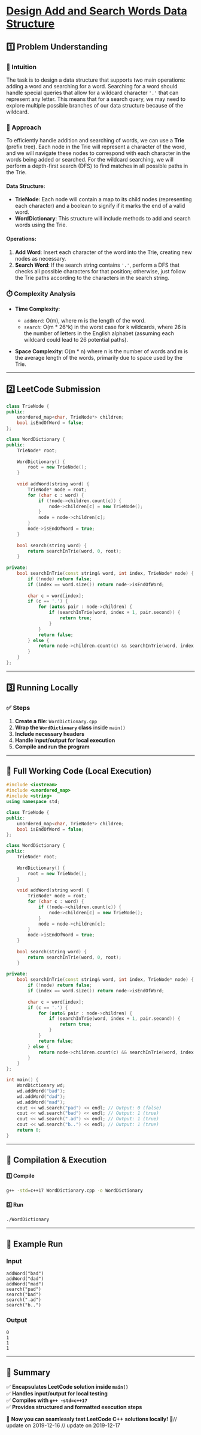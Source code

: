 # **[Design Add and Search Words Data Structure](https://leetcode.com/problems/design-add-and-search-words-data-structure/description/)**  

## **1️⃣ Problem Understanding**  
### **📌 Intuition**  
The task is to design a data structure that supports two main operations: adding a word and searching for a word. Searching for a word should handle special queries that allow for a wildcard character `'.'` that can represent any letter. This means that for a search query, we may need to explore multiple possible branches of our data structure because of the wildcard.

### **🚀 Approach**  
To efficiently handle addition and searching of words, we can use a **Trie** (prefix tree). Each node in the Trie will represent a character of the word, and we will navigate these nodes to correspond with each character in the words being added or searched. For the wildcard searching, we will perform a depth-first search (DFS) to find matches in all possible paths in the Trie.

#### Data Structure:
- **TrieNode**: Each node will contain a map to its child nodes (representing each character) and a boolean to signify if it marks the end of a valid word.
- **WordDictionary**: This structure will include methods to add and search words using the Trie.

#### Operations:
1. **Add Word**: Insert each character of the word into the Trie, creating new nodes as necessary.
2. **Search Word**: If the search string contains `'.'`, perform a DFS that checks all possible characters for that position; otherwise, just follow the Trie paths according to the characters in the search string.

### **⏱️ Complexity Analysis**  
- **Time Complexity**: 
  - `addWord`: O(m), where m is the length of the word.
  - `search`: O(m * 26^k) in the worst case for k wildcards, where 26 is the number of letters in the English alphabet (assuming each wildcard could lead to 26 potential paths).
  
- **Space Complexity**: O(m * n) where n is the number of words and m is the average length of the words, primarily due to space used by the Trie.

---  

## **2️⃣ LeetCode Submission**  
```cpp
class TrieNode {
public:
    unordered_map<char, TrieNode*> children;
    bool isEndOfWord = false;
};

class WordDictionary {
public:
    TrieNode* root;
    
    WordDictionary() {
        root = new TrieNode();
    }
    
    void addWord(string word) {
        TrieNode* node = root;
        for (char c : word) {
            if (!node->children.count(c)) {
                node->children[c] = new TrieNode();
            }
            node = node->children[c];
        }
        node->isEndOfWord = true;
    }
    
    bool search(string word) {
        return searchInTrie(word, 0, root);
    }
    
private:
    bool searchInTrie(const string& word, int index, TrieNode* node) {
        if (!node) return false;
        if (index == word.size()) return node->isEndOfWord;
        
        char c = word[index];
        if (c == '.') {
            for (auto& pair : node->children) {
                if (searchInTrie(word, index + 1, pair.second)) {
                    return true;
                }
            }
            return false;
        } else {
            return node->children.count(c) && searchInTrie(word, index + 1, node->children[c]);
        }
    }
};
```  

---  

## **3️⃣ Running Locally**  
### **✅ Steps**  
1. **Create a file**: `WordDictionary.cpp`  
2. **Wrap the `WordDictionary` class** inside `main()`  
3. **Include necessary headers**  
4. **Handle input/output for local execution**  
5. **Compile and run the program**  

---  

## **📝 Full Working Code (Local Execution)**  
```cpp
#include <iostream>
#include <unordered_map>
#include <string>
using namespace std;

class TrieNode {
public:
    unordered_map<char, TrieNode*> children;
    bool isEndOfWord = false;
};

class WordDictionary {
public:
    TrieNode* root;
    
    WordDictionary() {
        root = new TrieNode();
    }
    
    void addWord(string word) {
        TrieNode* node = root;
        for (char c : word) {
            if (!node->children.count(c)) {
                node->children[c] = new TrieNode();
            }
            node = node->children[c];
        }
        node->isEndOfWord = true;
    }
    
    bool search(string word) {
        return searchInTrie(word, 0, root);
    }
    
private:
    bool searchInTrie(const string& word, int index, TrieNode* node) {
        if (!node) return false;
        if (index == word.size()) return node->isEndOfWord;
        
        char c = word[index];
        if (c == '.') {
            for (auto& pair : node->children) {
                if (searchInTrie(word, index + 1, pair.second)) {
                    return true;
                }
            }
            return false;
        } else {
            return node->children.count(c) && searchInTrie(word, index + 1, node->children[c]);
        }
    }
};

int main() {
    WordDictionary wd;
    wd.addWord("bad");
    wd.addWord("dad");
    wd.addWord("mad");
    cout << wd.search("pad") << endl; // Output: 0 (false)
    cout << wd.search("bad") << endl; // Output: 1 (true)
    cout << wd.search(".ad") << endl; // Output: 1 (true)
    cout << wd.search("b..") << endl; // Output: 1 (true)
    return 0;
}
```  

---  

## **🔧 Compilation & Execution**  
#### **1️⃣ Compile**  
```bash
g++ -std=c++17 WordDictionary.cpp -o WordDictionary
```  

#### **2️⃣ Run**  
```bash
./WordDictionary
```  

---  

## **🎯 Example Run**  
### **Input**  
```
addWord("bad")
addWord("dad")
addWord("mad")
search("pad")
search("bad")
search(".ad")
search("b..")
```  
### **Output**  
```
0
1
1
1
```  

---  

## **📌 Summary**  
✅ **Encapsulates LeetCode solution inside `main()`**  
✅ **Handles input/output for local testing**  
✅ **Compiles with `g++ -std=c++17`**  
✅ **Provides structured and formatted execution steps**  

🚀 **Now you can seamlessly test LeetCode C++ solutions locally!** 🚀// update on 2019-12-16
// update on 2019-12-17
